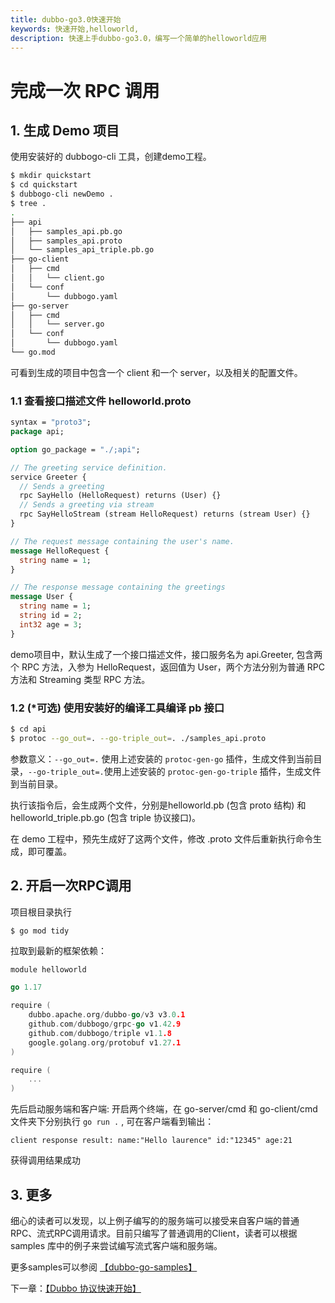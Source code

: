 ```yaml
---
title: dubbo-go3.0快速开始
keywords: 快速开始,helloworld,
description: 快速上手dubbo-go3.0，编写一个简单的helloworld应用
---
```


# 完成一次 RPC 调用

## 1. 生成 Demo 项目

使用安装好的 dubbogo-cli 工具，创建demo工程。

```bash
$ mkdir quickstart
$ cd quickstart 
$ dubbogo-cli newDemo .
$ tree .
.
├── api
│   ├── samples_api.pb.go
│   ├── samples_api.proto
│   └── samples_api_triple.pb.go
├── go-client
│   ├── cmd
│   │   └── client.go
│   └── conf
│       └── dubbogo.yaml
├── go-server
│   ├── cmd
│   │   └── server.go
│   └── conf
│       └── dubbogo.yaml
└── go.mod
```

可看到生成的项目中包含一个 client 和一个 server，以及相关的配置文件。

### 1.1 查看接口描述文件 helloworld.proto

```protobuf
syntax = "proto3";
package api;

option go_package = "./;api";

// The greeting service definition.
service Greeter {
  // Sends a greeting
  rpc SayHello (HelloRequest) returns (User) {}
  // Sends a greeting via stream
  rpc SayHelloStream (stream HelloRequest) returns (stream User) {}
}

// The request message containing the user's name.
message HelloRequest {
  string name = 1;
}

// The response message containing the greetings
message User {
  string name = 1;
  string id = 2;
  int32 age = 3;
}
```

demo项目中，默认生成了一个接口描述文件，接口服务名为 api.Greeter, 包含两个 RPC 方法，入参为 HelloRequest，返回值为 User，两个方法分别为普通 RPC 方法和 Streaming 类型 RPC 方法。

### 1.2 (*可选) 使用安装好的编译工具编译 pb 接口

```bash
$ cd api
$ protoc --go_out=. --go-triple_out=. ./samples_api.proto
```

参数意义：`--go_out=.` 使用上述安装的 `protoc-gen-go` 插件，生成文件到当前目录，`--go-triple_out=.`使用上述安装的 `protoc-gen-go-triple` 插件，生成文件到当前目录。

执行该指令后，会生成两个文件，分别是helloworld.pb (包含 proto 结构) 和 helloworld_triple.pb.go (包含 triple 协议接口)。

在 demo 工程中，预先生成好了这两个文件，修改 .proto 文件后重新执行命令生成，即可覆盖。

## 2. 开启一次RPC调用

项目根目录执行

```
$ go mod tidy
```

拉取到最新的框架依赖：

```go
module helloworld

go 1.17

require (
	dubbo.apache.org/dubbo-go/v3 v3.0.1
	github.com/dubbogo/grpc-go v1.42.9
	github.com/dubbogo/triple v1.1.8
	google.golang.org/protobuf v1.27.1
)

require (
	...
)

```

先后启动服务端和客户端: 开启两个终端，在 go-server/cmd 和 go-client/cmd 文件夹下分别执行 `go run .` , 可在客户端看到输出：

```shell
client response result: name:"Hello laurence" id:"12345" age:21
```

获得调用结果成功

## 3. 更多

细心的读者可以发现，以上例子编写的的服务端可以接受来自客户端的普通RPC、流式RPC调用请求。目前只编写了普通调用的Client，读者可以根据 samples 库中的例子来尝试编写流式客户端和服务端。

更多samples可以参阅 [【dubbo-go-samples】](../../samples/samples_repo.html)

下一章：[【Dubbo 协议快速开始】](./quickstart_dubbo.html)
